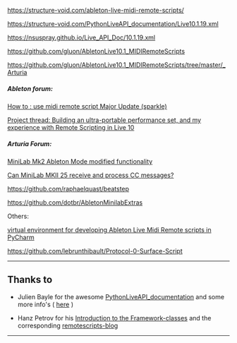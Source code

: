 https://structure-void.com/ableton-live-midi-remote-scripts/
 
https://structure-void.com/PythonLiveAPI_documentation/Live10.1.19.xml

https://nsuspray.github.io/Live_API_Doc/10.1.19.xml
 
https://github.com/gluon/AbletonLive10.1_MIDIRemoteScripts

https://github.com/gluon/AbletonLive10.1_MIDIRemoteScripts/tree/master/_Arturia

##### Ableton forum:

[How to : use midi remote script Major Update (sparkle)](https://forum.ableton.com/viewtopic.php?f=1&t=200513&sid=b3647a6e210def54dfc1f976731deda2)

[Project thread: Building an ultra-portable performance set, and my experience with Remote Scripting in Live 10](https://forum.ableton.com/viewtopic.php?f=1&t=242270#p1788404)

##### Arturia Forum:
[MiniLab Mk2 Ableton Mode modified functionality](https://forum.arturia.com/index.php?topic=102839.0)

[Can MiniLab MKII 25 receive and process CC messages?](https://forum.arturia.com/index.php?topic=107067.0;prev_next=next#new)

https://github.com/raphaelquast/beatstep

https://github.com/dotbr/AbletonMinilabExtras

Others:

[virtual environment for developing Ableton Live Midi Remote scripts in PyCharm](https://intellij-support.jetbrains.com/hc/en-us/community/posts/360006921160-virtual-environment-for-developing-Ableton-Live-Midi-Remote-scripts-in-PyCharm?page=1#comments)

https://github.com/lebrunthibault/Protocol-0-Surface-Script

---  

## Thanks to

- Julien Bayle for the awesome [PythonLiveAPI_documentation](https://julienbayle.studio/PythonLiveAPI_documentation/) and some more info's ( [here](https://julienbayle.studio/ableton-live-midi-remote-scripts/) )

- Hanz Petrov for his [Introduction to the Framework-classes](https://livecontrol.q3f.org/ableton-liveapi/articles/introduction-to-the-framework-classes/) and the corresponding [remotescripts-blog](http://remotescripts.blogspot.com)

---
